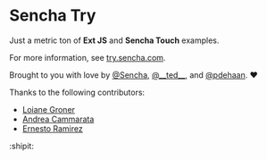 # Sencha Try #

Just a metric ton of __Ext JS__ and __Sencha Touch__ examples.

For more information, see [try.sencha.com](http://try.sencha.com/).

Brought to you with love by [@Sencha](https://twitter.com/#!/sencha), [@\_\_ted\_\_](https://twitter.com/#!/__ted__), and [@pdehaan](https://twitter.com/#!/pdehaan). :heart:

Thanks to the following contributors: 
- [Loiane Groner](http://loianegroner.com/)
- [Andrea Cammarata](http://www.andreacammarata.com/)
- [Ernesto Ramirez](https://github.com/ErnestoR/)

:shipit:
